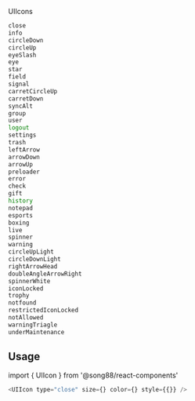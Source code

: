 UIIcons
``` bash
close
info
circleDown
circleUp
eyeSlash
eye
star
field
signal
carretCircleUp
carretDown
syncAlt
group
user
logout
settings
trash
leftArrow
arrowDown
arrowUp
preloader
error
check
gift
history
notepad
esports
boxing
live
spinner
warning
circleUpLight
circleDownLight
rightArrowHead
doubleAngleArrowRight
spinnerWhite
iconLocked
trophy
notfound
restrictedIconLocked
notAllowed
warningTriagle
underMaintenance
```

## Usage
import { UIIcon } from '@song88/react-components'
```js
<UIIcon type="close" size={} color={} style={{}} />
```